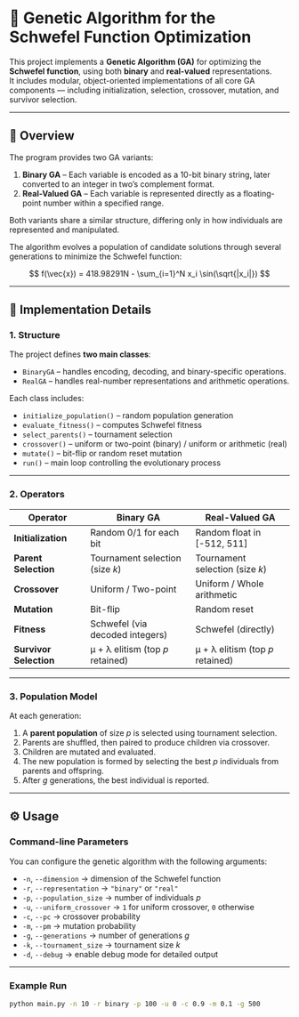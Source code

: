 # 🧬 Genetic Algorithm for the Schwefel Function Optimization

This project implements a **Genetic Algorithm (GA)** for optimizing the **Schwefel function**, using both **binary** and **real-valued** representations.  
It includes modular, object-oriented implementations of all core GA components — including initialization, selection, crossover, mutation, and survivor selection.

---

## 📘 Overview

The program provides two GA variants:
1. **Binary GA** – Each variable is encoded as a 10-bit binary string, later converted to an integer in two’s complement format.  
2. **Real-Valued GA** – Each variable is represented directly as a floating-point number within a specified range.

Both variants share a similar structure, differing only in how individuals are represented and manipulated.

The algorithm evolves a population of candidate solutions through several generations to minimize the Schwefel function:

$$
f(\vec{x}) = 418.98291N - \sum_{i=1}^N x_i \sin(\sqrt{|x_i|})
$$

---

## 🧩 Implementation Details

### **1. Structure**
The project defines **two main classes**:
- `BinaryGA` – handles encoding, decoding, and binary-specific operations.
- `RealGA` – handles real-number representations and arithmetic operations.

Each class includes:
- `initialize_population()` – random population generation  
- `evaluate_fitness()` – computes Schwefel fitness  
- `select_parents()` – tournament selection  
- `crossover()` – uniform or two-point (binary) / uniform or arithmetic (real)  
- `mutate()` – bit-flip or random reset mutation  
- `run()` – main loop controlling the evolutionary process  

---

### **2. Operators**

| Operator | Binary GA | Real-Valued GA |
|-----------|------------|----------------|
| **Initialization** | Random 0/1 for each bit | Random float in [-512, 511] |
| **Parent Selection** | Tournament selection (size *k*) | Tournament selection (size *k*) |
| **Crossover** | Uniform / Two-point | Uniform / Whole arithmetic |
| **Mutation** | Bit-flip | Random reset |
| **Fitness** | Schwefel (via decoded integers) | Schwefel (directly) |
| **Survivor Selection** | μ + λ elitism (top *p* retained) | μ + λ elitism (top *p* retained) |

---

### **3. Population Model**

At each generation:
1. A **parent population** of size *p* is selected using tournament selection.
2. Parents are shuffled, then paired to produce children via crossover.
3. Children are mutated and evaluated.
4. The new population is formed by selecting the best *p* individuals from parents and offspring.
5. After *g* generations, the best individual is reported.

---

## ⚙️ Usage

### **Command-line Parameters**

You can configure the genetic algorithm with the following arguments:

- `-n`, `--dimension` → dimension of the Schwefel function  
- `-r`, `--representation` → `"binary"` or `"real"`  
- `-p`, `--population_size` → number of individuals *p*  
- `-u`, `--uniform_crossover` → `1` for uniform crossover, `0` otherwise  
- `-c`, `--pc` → crossover probability  
- `-m`, `--pm` → mutation probability  
- `-g`, `--generations` → number of generations *g*  
- `-k`, `--tournament_size` → tournament size *k*  
- `-d`, `--debug` → enable debug mode for detailed output  

---

### **Example Run**

```bash
python main.py -n 10 -r binary -p 100 -u 0 -c 0.9 -m 0.1 -g 500



